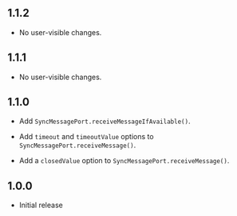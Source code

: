 ## 1.1.2

* No user-visible changes.

## 1.1.1

* No user-visible changes.

## 1.1.0

* Add `SyncMessagePort.receiveMessageIfAvailable()`.

* Add `timeout` and `timeoutValue` options to
  `SyncMessagePort.receiveMessage()`.

* Add a `closedValue` option to `SyncMessagePort.receiveMessage()`.

## 1.0.0

* Initial release
